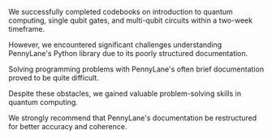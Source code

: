 We successfully completed codebooks on introduction to quantum computing, single qubit gates, and multi-qubit circuits within a two-week timeframe.

However, we encountered significant challenges understanding PennyLane's Python library due to its poorly structured documentation.

Solving programming problems with PennyLane's often brief documentation proved to be quite difficult.

Despite these obstacles, we gained valuable problem-solving skills in quantum computing.

We strongly recommend that PennyLane's documentation be restructured for better accuracy and coherence.
